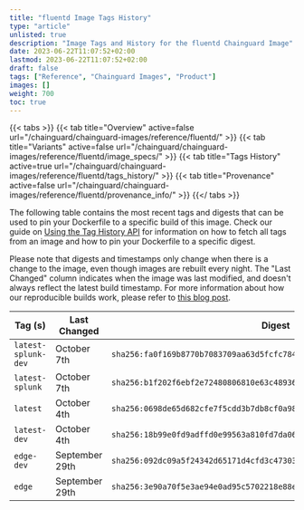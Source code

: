 ```yaml
---
title: "fluentd Image Tags History"
type: "article"
unlisted: true
description: "Image Tags and History for the fluentd Chainguard Image"
date: 2023-06-22T11:07:52+02:00
lastmod: 2023-06-22T11:07:52+02:00
draft: false
tags: ["Reference", "Chainguard Images", "Product"]
images: []
weight: 700
toc: true
---
```


{{< tabs >}}
{{< tab title="Overview" active=false url="/chainguard/chainguard-images/reference/fluentd/" >}}
{{< tab title="Variants" active=false url="/chainguard/chainguard-images/reference/fluentd/image_specs/" >}}
{{< tab title="Tags History" active=true url="/chainguard/chainguard-images/reference/fluentd/tags_history/" >}}
{{< tab title="Provenance" active=false url="/chainguard/chainguard-images/reference/fluentd/provenance_info/" >}}
{{</ tabs >}}

The following table contains the most recent tags and digests that can be used to pin your Dockerfile to a specific build of this image. Check our guide on [Using the Tag History API](/chainguard/chainguard-images/using-the-tag-history-api/) for information on how to fetch all tags from an image and how to pin your Dockerfile to a specific digest.

Please note that digests and timestamps only change when there is a change to the image, even though images are rebuilt every night. The "Last Changed" column indicates when the image was last modified, and doesn't always reflect the latest build timestamp. For more information about how our reproducible builds work, please refer to [this blog post](https://www.chainguard.dev/unchained/reproducing-chainguards-reproducible-image-builds).

| Tag (s)              | Last Changed   | Digest                                                                    |
|----------------------|----------------|---------------------------------------------------------------------------|
|  `latest-splunk-dev` | October 7th    | `sha256:fa0f169b8770b7083709aa63d5fcfc7844df187399637833c2a8c8e436b1d711` |
|  `latest-splunk`     | October 7th    | `sha256:b1f202f6ebf2e72480806810e63c48936a3124e618a2650df51518af95035b4e` |
|  `latest`            | October 4th    | `sha256:0698de65d682cfe7f5cdd3b7db8cf0a989d461ec1f131e9aba8fe3272f14d8b8` |
|  `latest-dev`        | October 4th    | `sha256:18b99e0fd9adffd0e99563a810fd7da061f6edb49b8a43c7df22c1597197e101` |
|  `edge-dev`          | September 29th | `sha256:092dc09a5f24342d65171d4cfd3c473030ffdb9257f991a23c56cc0bd3591e60` |
|  `edge`              | September 29th | `sha256:3e90a70f5e3ae94e0ad95c5702218e88eb6a2e89f3a68eaced442c0300da42f8` |

